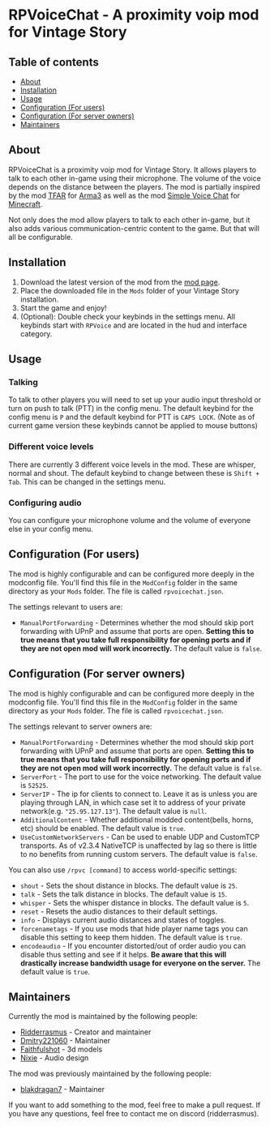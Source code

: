 # RPVoiceChat - A proximity voip mod for Vintage Story

## Table of contents
- [About](#about)
- [Installation](#installation)
- [Usage](#usage)
- [Configuration (For users)](#configuration-users)
- [Configuration (For server owners)](#configuration-server)
- [Maintainers](#maintainers)

## About
RPVoiceChat is a proximity voip mod for Vintage Story. It allows players to talk to each other in-game using their microphone. The volume of the voice depends on the distance between the players. The mod is partially inspired by the mod [TFAR](https://steamcommunity.com/workshop/filedetails/?id=894678801) for [Arma3](https://arma3.com/) as well as the mod [Simple Voice Chat](https://www.curseforge.com/minecraft/mc-mods/simple-voice-chat) for [Minecraft](https://www.minecraft.net/en-us).

Not only does the mod allow players to talk to each other in-game, but it also adds various communication-centric content to the game. But that will all be configurable.

## Installation
1. Download the latest version of the mod from the [mod page](https://mods.vintagestory.at/rpvoicechat).
2. Place the downloaded file in the `Mods` folder of your Vintage Story installation.
3. Start the game and enjoy!
4. (Optional): Double check your keybinds in the settings menu. All keybinds start with `RPVoice` and are located in the hud and interface category.
 
## Usage
### Talking
To talk to other players you will need to set up your audio input threshold or turn on push to talk (PTT) in the config menu.
The default keybind for the config menu is `P` and the default keybind for PTT is `CAPS LOCK`. (Note as of current game version these keybinds cannot be applied to mouse buttons)

### Different voice levels
There are currently 3 different voice levels in the mod. These are whisper, normal and shout.
The default keybind to change between these is `Shift + Tab`. This can be changed in the settings menu.

### Configuring audio
You can configure your microphone volume and the volume of everyone else in your config menu.

## <a name="configuration-users"></a>Configuration (For users)
The mod is highly configurable and can be configured more deeply in the modconfig file. You'll find this file in the `ModConfig` folder in the same directory as your `Mods` folder. The file is called `rpvoicechat.json`.

The settings relevant to users are:
- `ManualPortForwarding` - Determines whether the mod should skip port forwarding with UPnP and assume that ports are open. **Setting this to true means that you take full responsibility for opening ports and if they are not open mod will work incorrectly.** The default value is `false`.
 
## <a name="configuration-server"></a>Configuration (For server owners)
The mod is highly configurable and can be configured more deeply in the modconfig file. You'll find this file in the `ModConfig` folder in the same directory as your `Mods` folder. The file is called `rpvoicechat.json`.

The settings relevant to server owners are:
- `ManualPortForwarding` - Determines whether the mod should skip port forwarding with UPnP and assume that ports are open. **Setting this to true means that you take full responsibility for opening ports and if they are not open mod will work incorrectly.** The default value is `false`.
- `ServerPort` - The port to use for the voice networking. The default value is `52525`.
- `ServerIP` - The ip for clients to connect to. Leave it as is unless you are playing through LAN, in which case set it to address of your private network(e.g. `"25.95.127.13"`). The default value is `null`.
- `AdditionalContent` - Whether additional modded content(bells, horns, etc) should be enabled. The default value is `true`.
- `UseCustomNetworkServers` - Can be used to enable UDP and CustomTCP transports. As of v2.3.4 NativeTCP is unaffected by lag so there is little to no benefits from running custom servers. The default value is `false`.

You can also use `/rpvc [command]` to access world-specific settings:
- `shout` - Sets the shout distance in blocks. The default value is `25`.
- `talk` - Sets the talk distance in blocks. The default value is `15`.
- `whisper` - Sets the whisper distance in blocks. The default value is `5`.
- `reset` - Resets the audio distances to their default settings.
- `info` - Displays current audio distances and states of toggles.
- `forcenametags` - If you use mods that hide player name tags you can disable this setting to keep them hidden. The default value is `true`.
- `encodeaudio` - If you encounter distorted/out of order audio you can disable thus setting and see if it helps. **Be aware that this will drastically increase bandwidth usage for everyone on the server.** The default value is `true`.

## Maintainers
Currently the mod is maintained by the following people:
- [Ridderrasmus](https://github.com/Ridderrasmus) - Creator and maintainer
- [Dmitry221060](https://github.com/Dmitry221060) - Maintainer
- [Faithfulshot](https://github.com/Faithfulshot) - 3d models
- [Nixie]() - Audio design

The mod was previously maintained by the following people:
- [blakdragan7](https://github.com/blakdragan7) - Maintainer

If you want to add something to the mod, feel free to make a pull request.
If you have any questions, feel free to contact me on discord (ridderrasmus).
